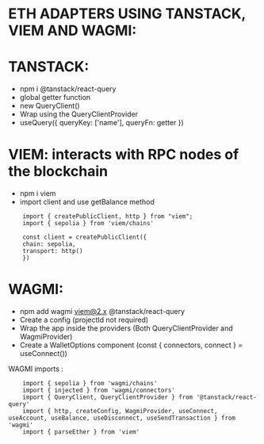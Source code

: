# ETH ADAPTERS USING TANSTACK, VIEM AND WAGMI:

# TANSTACK:

- npm i @tanstack/react-query
- global getter function
- new QueryClient()
- Wrap using the QueryClientProvider
- useQuery({ queryKey: ['name'], queryFn: getter })

# VIEM: interacts with RPC nodes of the blockchain

- npm i viem
- import client and use getBalance method

```
    import { createPublicClient, http } from "viem";
    import { sepolia } from 'viem/chains'

    const client = createPublicClient({
    chain: sepolia,
    transport: http()
    })
```

# WAGMI:

- npm add wagmi viem@2.x @tanstack/react-query
- Create a config (projectId not required)
- Wrap the app inside the providers (Both QueryClientProvider and WagmiProvider)
- Create a WalletOptions component (const { connectors, connect } = useConnect())

WAGMI imports :

```
    import { sepolia } from 'wagmi/chains'
    import { injected } from 'wagmi/connectors'
    import { QueryClient, QueryClientProvider } from '@tanstack/react-query'
    import { http, createConfig, WagmiProvider, useConnect, useAccount, useBalance, useDisconnect, useSendTransaction } from 'wagmi'
    import { parseEther } from 'viem'
```
